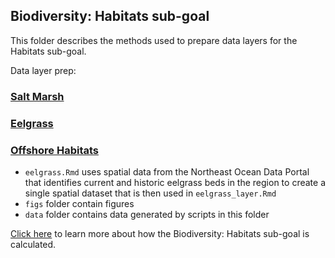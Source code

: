 ## Biodiversity: Habitats sub-goal

This folder describes the methods used to prepare data layers for the Habitats sub-goal. 

Data layer prep:

### [Salt Marsh](https://ohi-northeast.github.io/ne-prep/prep/bio/hab/salt_marsh.html)

### [Eelgrass](https://ohi-northeast.github.io/ne-prep/prep/bio/hab/eelgrass.html)

### [Offshore Habitats](https://ohi-northeast.github.io/ne-prep/prep/bio/hab/offshore_habitats.html)

- `eelgrass.Rmd` uses spatial data from the Northeast Ocean Data Portal that identifies current and historic eelgrass beds in the region to create a single spatial dataset that is then used in `eelgrass_layer.Rmd`
- `figs` folder contain figures
- `data` folder contains data generated by scripts in this folder

[Click here](https://github.com/OHI-Northeast/ne-scores/blob/master/metadata_documentation/ohi_model/goal_descriptions/bio_description.md#biodiversity) to learn more about how the Biodiversity: Habitats sub-goal is calculated.
